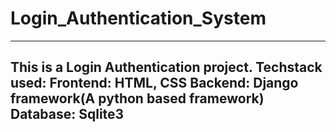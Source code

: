 # Login_Authentication_System
--------------------------------------------------------------------------------------------------------------------------------------------------
This is a Login Authentication project.
Techstack used:
Frontend: HTML, CSS
Backend: Django framework(A python based framework)
Database: Sqlite3
--------------------------------------------------------------------------------------------------------------------------------------------------
